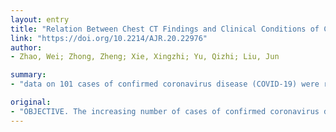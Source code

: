 ```yaml
---
layout: entry
title: "Relation Between Chest CT Findings and Clinical Conditions of Coronavirus Disease (COVID-19) Pneumonia: A Multicenter Study"
link: "https://doi.org/10.2214/AJR.20.22976"
author:
- Zhao, Wei; Zhong, Zheng; Xie, Xingzhi; Yu, Qizhi; Liu, Jun

summary:
- "data on 101 cases of confirmed coronavirus disease (COVID-19) were retrospectively collected from four institutions in Hunan, China. Patients 21-50 years old accounted for most (70.2%) of the cohort. Most patients had typical imaging features, such as ground-glass opacities (GGO) and mixed GGO and consolidation. Lesions present on CT images were more likely to have a peripheral distribution (88 [87.1%] and bilateral involvement (83 [82."

original:
- "OBJECTIVE. The increasing number of cases of confirmed coronavirus disease (COVID-19) in China is striking. The purpose of this study was to investigate the relation between chest CT findings and the clinical conditions of COVID-19 pneumonia. MATERIALS AND METHODS. Data on 101 cases of COVID-19 pneumonia were retrospectively collected from four institutions in Hunan, China. Basic clinical characteristics and detailed imaging features were evaluated and compared between two groups on the basis of clinical status: nonemergency (mild or common disease) and emergency (severe or fatal disease). RESULTS. Patients 21-50 years old accounted for most (70.2%) of the cohort, and five (5.0%) patients had disease associated with a family outbreak. Most patients (78.2%) had fever as the onset symptom. Most patients with COVID-19 pneumonia had typical imaging features, such as ground-glass opacities (GGO) (87 [86.1%]) or mixed GGO and consolidation (65 [64.4%]), vascular enlargement in the lesion (72 [71.3%]), and traction bronchiectasis (53 [52.5%]). Lesions present on CT images were more likely to have a peripheral distribution (88 [87.1%]) and bilateral involvement (83 [82.2%]) and be lower lung predominant (55 [54.5%]) and multifocal (55 [54.5%]). Patients in the emergency group were older than those in the non-emergency group. Architectural distortion, traction bronchiectasis, and CT involvement score aided in evaluation of the severity and extent of the disease. CONCLUSION. Patients with confirmed COVID-19 pneumonia have typical imaging features that can be helpful in early screening of highly suspected cases and in evaluation of the severity and extent of disease. Most patients with COVID-19 pneumonia have GGO or mixed GGO and consolidation and vascular enlargement in the lesion. Lesions are more likely to have peripheral distribution and bilateral involvement and be lower lung predominant and multifocal. CT involvement score can help in evaluation of the severity and extent of the disease."
---
```


